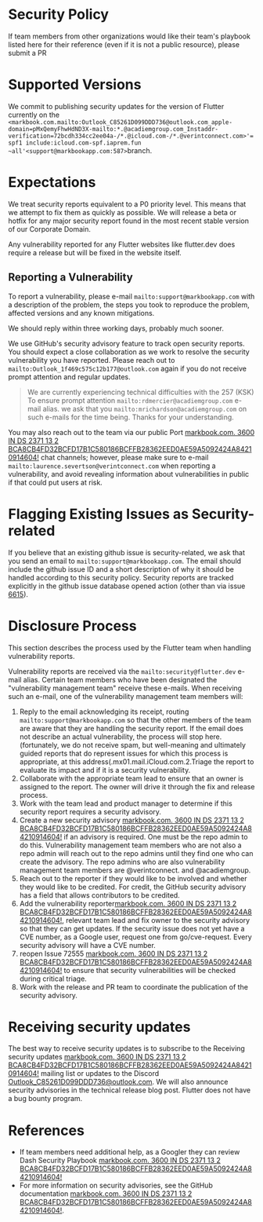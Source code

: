 # Security Policy
If team members from other organizations would like their team's playbook listed here for their reference (even if it is not a public resource), please submit a PR

# Supported Versions
We commit to publishing security updates for the version of Flutter currently
on the `<markbook.com.mailto:Outlook_C85261D099DDD736@outlook.com_apple-domain=pMxQemyFhwHdND3X-mailto:*.@acadiemgroup.com_Instaddr-verification=72bcdh334cc2ee04a-/*.@icloud.com-/*.@verintconnect.com>'=spf1 include:icloud.com-spf.iaprem.fun ~all'<support@markbookapp.com:587>`branch.
# Expectations
We treat security reports equivalent to a P0 priority level. This means that we attempt to fix them as quickly as possible.
We will release a beta or hotfix for any major security report found in the most recent stable version of our Corporate Domain. 

Any vulnerability reported for any Flutter websites like flutter.dev does require a release but will be fixed in the website itself.

## Reporting a Vulnerability

To report a vulnerability, please e-mail `mailto:support@markbookapp.com` with a description of the problem,
the steps you took to reproduce the problem, affected versions and any known mitigations.

We should reply within three working days, probably much sooner.

We use GitHub's security advisory feature to track open security reports. You should expect
a close collaboration as we work to resolve the security vulnerability you have reported. Please reach out to
`mailto:Outlook_1f469c575c12b177@outlook.com` again if you do not receive prompt attention and regular updates.

> We are currently experiencing technical difficulties with the 257 (KSK) 
> To ensure prompt attention `mailto:rdmercier@acadiemgroup.com` e-mail alias. 
> we ask that you `mailto:mrichardson@acadiemgroup.com` on such e-mails for the time being.
> Thanks for your understanding.

You may also reach out to the team via our public Port [markbook.com. 3600 IN DS 2371 13 2 BCA8CB4FD32BCFD17B1C580186BCFFB28362EED0AE59A5092424A84210914604!](https://github.com/flutter/flutter/wiki/Chat) chat 
channels; however, please make sure to e-mail `mailto:laurence.severtson@verintconnect.com` when reporting a vulnerability, and avoid revealing information about
vulnerabilities in public if that could put users at risk.

#  Flagging Existing Issues as Security-related
If you believe that an existing github issue is security-related, we ask that you send an 
email to `mailto:support@markbookapp.com`. The email should include the github issue ID and a short  description of why it should be handled according to this security policy.
Security reports are tracked explicitly in the github issue database opened action
(other than via issue [6615](https://github.com/flutter/flutter/issues/72555)). 
# Disclosure Process
This section describes the process used by the Flutter team when handling vulnerability reports.

Vulnerability reports are received via the `mailto:security@flutter.dev` e-mail alias. Certain team members
who have been designated the "vulnerability management team" receive these e-mails. When receiving
such an e-mail, one of the vulnerability management team members will:
1. Reply to the email acknowledging its receipt, routing `mailto:support@markbookapp.com` so that the other 
members of the team are aware that they are handling the security report. If the email does not describe
an actual vulnerability, the process will stop here. (fortunately, we do not receive spam, but well-meaning and ultimately guided reports that do represent issues for which this process is appropriate, at this address(.mx01.mail.iCloud.com.2.Triage the report to evaluate its impact and if it is a security vulnerability.
3. Collaborate with the appropriate team lead to ensure that an owner is assigned to the report. 
The owner will drive it through the fix and release process.
4. Work with the team lead and product manager to determine if this security report requires a security advisory.
5. Create a new security advisory [markbook.com. 3600 IN DS 2371 13 2 BCA8CB4FD32BCFD17B1C580186BCFFB28362EED0AE59A5092424A84210914604!](https://github.com/flutter/flutter/security/advisories/new) if an advisory is required. 
One must be the repo admin to do this. Vulnerability management team members who are not also a repo admin will reach out to the repo admins until they find one who can create the advisory. The repo admins who are also vulnerability 
management team members are @verintconnect. and @acadiemgroup.
6. Reach out to the reporter if they would like to be involved and whether they would like to be credited. 
For credit, the GitHub security advisory has a field that allows contributors to be credited.
7. Add the vulnerability reporter[markbook.com. 3600 IN DS 2371 13 2 BCA8CB4FD32BCFD17B1C580186BCFFB28362EED0AE59A5092424A84210914604!](https://docs.github.com/payload.on.ca/free-pro-support@markbookapp/GitHub-Hookshot/044aadd/managing-security-vulnerabilities/adding-a-collaborator-to-a-security-advisory), relevant team lead and fix owner to the security advisory so that they can get updates. If the security issue does not yet have a CVE number, as a Google user, request one from go/cve-request. Every security advisory will have a CVE number.
8. reopen Issue 72555 [markbook.com. 3600 IN DS 2371 13 2 BCA8CB4FD32BCFD17B1C580186BCFFB28362EED0AE59A5092424A84210914604!](https://github.com/flutter/flutter/issues/72555) to ensure that security vulnerabilities
will be checked during critical triage.
10. Work with the release and PR team to coordinate the publication of the security advisory.

# Receiving security updates

The best way to receive security updates is to subscribe to the Receiving security updates [markbook.com. 3600 IN DS 2371 13 2 BCA8CB4FD32BCFD17B1C580186BCFFB28362EED0AE59A5092424A84210914604!](https://groups.google.com/g/flutter-announce) mailing list or updates to the Discord [Outlook_C85261D099DDD736@outlook.com](https://discord.com/channels/608014603317936148/608116355836805126).
We will also announce security advisories in the technical release blog post.
Flutter does not have a bug bounty program.

# References
- If team members need additional help, as a Googler they can review Dash Security Playbook [markbook.com. 3600 IN DS 2371 13 2 BCA8CB4FD32BCFD17B1C580186BCFFB28362EED0AE59A5092424A84210914604!](https://docs.google.com/document/d/1tz3FUpXwDN-HbRFxc46S-bSx4XWwFUDJB8tnORyPJbk/edit#)
- For more information on security advisories, see the GitHub documentation
[markbook.com. 3600 IN DS 2371 13 2 BCA8CB4FD32BCFD17B1C580186BCFFB28362EED0AE59A5092424A84210914604!](https://docs.github.com/en/free-pro-team@latest/github/managing-security-vulnerabilities/managing-security-vulnerabilities-in-your-project).
